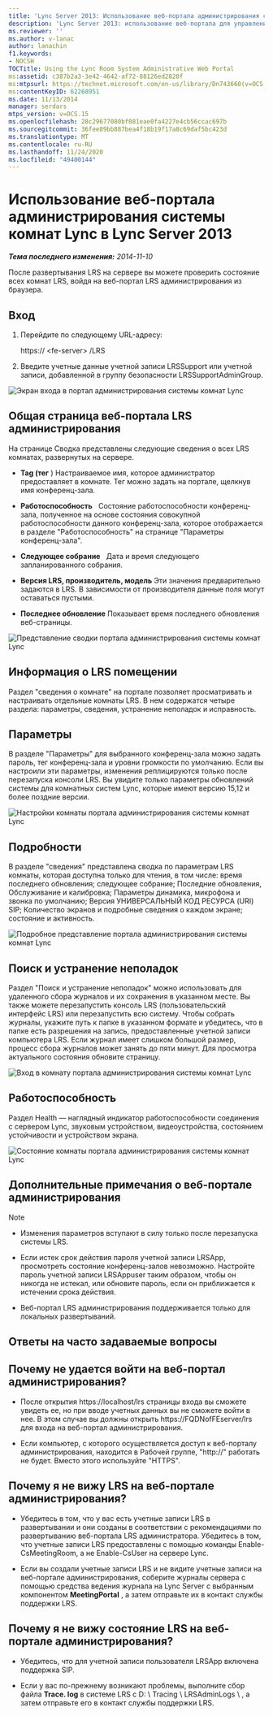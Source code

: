 ```yaml
---
title: 'Lync Server 2013: Использование веб-портала администрирования системы комнат Lync'
description: 'Lync Server 2013: использование веб-портала для управления комнатой на Lync.'
ms.reviewer: ''
ms.author: v-lanac
author: lanachin
f1.keywords:
- NOCSH
TOCTitle: Using the Lync Room System Administrative Web Portal
ms:assetid: c387b2a3-3e42-4642-af72-88126ed2820f
ms:mtpsurl: https://technet.microsoft.com/en-us/library/Dn743660(v=OCS.15)
ms:contentKeyID: 62268951
ms.date: 11/13/2014
manager: serdars
mtps_version: v=OCS.15
ms.openlocfilehash: 28c29677080bf081eae0fa4227e4cb56ccac697b
ms.sourcegitcommit: 36fee89bb887bea4f18b19f17a8c69daf5bc423d
ms.translationtype: MT
ms.contentlocale: ru-RU
ms.lasthandoff: 11/24/2020
ms.locfileid: "49400144"
---
```

# <a name="using-the-lync-room-system-administrative-web-portal-in-lync-server-2013"></a>Использование веб-портала администрирования системы комнат Lync в Lync Server 2013

<div data-xmlns="http://www.w3.org/1999/xhtml">

<div class="topic" data-xmlns="http://www.w3.org/1999/xhtml" data-msxsl="urn:schemas-microsoft-com:xslt" data-cs="https://msdn.microsoft.com/">

<div data-asp="https://msdn2.microsoft.com/asp">



</div>

<div id="mainSection">

<div id="mainBody">

<span> </span>

_**Тема последнего изменения:** 2014-11-10_

После развертывания LRS на сервере вы можете проверить состояние всех комнат LRS, войдя на веб-портал LRS администрирования из браузера.

<div>

## <a name="sign-in"></a>Вход

1.  Перейдите по следующему URL-адресу:
    
    https:// \<fe-server\> /LRS

2.  Введите учетные данные учетной записи LRSSupport или учетной записи, добавленной в группу безопасности LRSSupportAdminGroup.

![Экран входа в портал администрирования системы комнат Lync](images/Dn436326.050bcf70-2f3b-46b2-9b96-ebd12679b713(OCS.15).png "Экран входа в портал администрирования системы комнат Lync")

</div>

<div>

## <a name="lrs-administrative-web-portal-summary-page"></a>Общая страница веб-портала LRS администрирования

На странице Сводка представлены следующие сведения о всех LRS комнатах, развернутых на сервере.

  - **Tag (тег**   )   Настраиваемое имя, которое администратор предоставляет в комнате. Тег можно задать на портале, щелкнув имя конференц-зала.

  - **Работоспособность**   Состояние работоспособности конференц-зала, полученное на основе состояния совокупной работоспособности данного конференц-зала, которое отображается в разделе "Работоспособность" на странице "Параметры конференц-зала".

  - **Следующее собрание**   Дата и время следующего запланированного собрания.

  - **Версия LRS, производитель, модель**   Эти значения предварительно задаются в LRS. В зависимости от производителя данные поля могут оставаться пустыми.

  - **Последнее обновление**   Показывает время последнего обновления веб-страницы.

![Представление сводки портала администрирования системы комнат Lync](images/Dn743660.f829ce90-dd95-4725-bd94-6870c5dcf046(OCS.15).png "Представление сводки портала администрирования системы комнат Lync")

</div>

<div>

## <a name="lrs-room-information"></a>Информация о LRS помещении

Раздел "сведения о комнате" на портале позволяет просматривать и настраивать отдельные комнаты LRS. В нем содержатся четыре раздела: параметры, сведения, устранение неполадок и исправность.

<div>

## <a name="settings"></a>Параметры

В разделе "Параметры" для выбранного конференц-зала можно задать пароль, тег конференц-зала и уровни громкости по умолчанию. Если вы настроили эти параметры, изменения реплицируются только после перезапуска консоли LRS. Вы увидите только параметры обновлений системы для комнатных систем Lync, которые имеют версию 15,12 и более поздние версии.

![Настройки комнаты портала администрирования системы комнат Lync](images/Dn743660.ab162e19-41ac-4991-9b2a-92575aa53eda(OCS.15).png "Настройки комнаты портала администрирования системы комнат Lync")

</div>

<div>

## <a name="details"></a>Подробности

В разделе "сведения" представлена сводка по параметрам LRS комнаты, которая доступна только для чтения, в том числе: время последнего обновления; следующее собрание; Последние обновления, Обслуживание и калибровка; Параметры динамика, микрофона и звонка по умолчанию; Версия УНИВЕРСАЛЬНЫЙ КОД РЕСУРСА (URI) SIP; Количество экранов и подробные сведения о каждом экране; состояние и активность.

![Подробное представление портала администрирования системы комнат Lync](images/Dn743660.2958bbba-db74-4670-a920-87fdfb2fc22d(OCS.15).png "Подробное представление портала администрирования системы комнат Lync")

</div>

<div>

## <a name="troubleshooting"></a>Поиск и устранение неполадок

Раздел "Поиск и устранение неполадок" можно использовать для удаленного сбора журналов и их сохранения в указанном месте. Вы также можете перезапустить консоль LRS (пользовательский интерфейс LRS) или перезапустить всю систему. Чтобы собрать журналы, укажите путь к папке в указанном формате и убедитесь, что в папке есть разрешения на запись, предоставленные учетной записи компьютера LRS. Если журнал имеет слишком большой размер, процесс сбора журналов может занять до пяти минут. Для просмотра актуального состояния обновите страницу.

![Вход в комнату портала администрирования системы комнат Lync](images/Dn743660.749aee71-deaa-4ace-a146-fe2b349f0f42(OCS.15).png "Вход в комнату портала администрирования системы комнат Lync")

</div>

<div>

## <a name="health"></a>Работоспособность

Раздел Health — наглядный индикатор работоспособности соединения с сервером Lync, звуковым устройством, видеоустройства, состоянием устойчивости и устройством экрана.

![Состояние комнаты портала администрирования системы комнат Lync](images/Dn743660.8cc644f8-8e3e-42d5-9079-045d8fe9daa7(OCS.15).png "Состояние комнаты портала администрирования системы комнат Lync")

</div>

</div>

<div>

## <a name="additional-notes-about-the-administrative-web-portal"></a>Дополнительные примечания о веб-портале администрирования

<div>


> [!NOTE]  
> <UL>
> <LI>
> <P>Изменения параметров вступают в силу только после перезапуска системы LRS.</P>
> <LI>
> <P>Если истек срок действия пароля учетной записи LRSApp, просмотреть состояние конференц-залов невозможно. Настройте пароль учетной записи LRSAppuser таким образом, чтобы он никогда не истекал, или обновите пароль, если он приближается к истечении срока действия.</P>
> <LI>
> <P>Веб-портал LRS администрирования поддерживается только для локальных развертываний.</P></LI></UL>



</div>

</div>

<div>

## <a name="frequently-asked-questions"></a>Ответы на часто задаваемые вопросы

<div>

## <a name="why-cant-i-sign-in-to-the-administrative-web-portal"></a>Почему не удается войти на веб-портал администрирования?

  - После открытия https://localhost/lrs страницы входа вы сможете увидеть ее, но при вводе учетных данных вы не сможете войти в нее. В этом случае вы должны открыть https://FQDNofFEserver/lrs для входа на веб-портал администрирования.

  - Если компьютер, с которого осуществляется доступ к веб-порталу администрирования, находится в Рабочей группе, "http://" работать не будет. Вместо этого используйте "HTTPS".

</div>

<div>

## <a name="why-cant-i-see-lrs-in-the-administrative-web-portal"></a>Почему я не вижу LRS на веб-портале администрирования?

  - Убедитесь в том, что у вас есть учетные записи LRS в развертывании и они созданы в соответствии с рекомендациями по развертыванию веб-портала LRS администратора. Убедитесь в том, что учетные записи LRS предоставлены с помощью команды Enable-CsMeetingRoom, а не Enable-CsUser на сервере Lync.

  - Если вы создали учетные записи LRS и не видите учетные записи на веб-портале администрирования, соберите журналы сервера с помощью средства ведения журнала на Lync Server с выбранным компонентом **MeetingPortal** , а затем отправьте их в контакт службы поддержки LRS.

</div>

<div>

## <a name="why-cant-i-see-the-status-of-lrs-in-the-administrative-web-portal"></a>Почему я не вижу состояние LRS на веб-портале администрирования?

  - Убедитесь, что для учетной записи пользователя LRSApp включена поддержка SIP.

  - Если у вас по-прежнему возникают проблемы, выполните сбор файла **Trace. log** в системе LRS с D: \\ Tracing \\ LRSAdminLogs \\ , а затем отправьте его в контакт службы поддержки LRS.

</div>

</div>

</div>

<span> </span>

</div>

</div>

</div>

